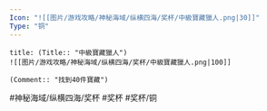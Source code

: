 ```yaml
---
Icon: "![[图片/游戏攻略/神秘海域/纵横四海/奖杯/中級寶藏獵人.png|30]]"
Type: "铜"
---
```

```ad-common-bronze-trophy
title: (Title:: "中級寶藏獵人")
![[图片/游戏攻略/神秘海域/纵横四海/奖杯/中級寶藏獵人.png|100]]

(Comment:: "找到40件寶藏")
```

#神秘海域/纵横四海/奖杯 #奖杯 #奖杯/铜

